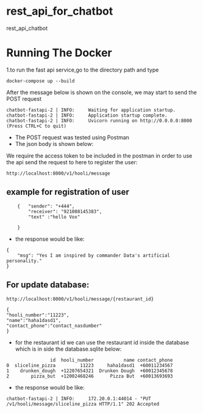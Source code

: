 # rest_api_for_chatbot
rest_api_chatbot

# Running The Docker
1.to run the fast api service,go to the directory path and type 
```
docker-compose up --build
```

After the message below is shown on the console, we may start to send the POST request
```
chatbot-fastapi-2 | INFO:     Waiting for application startup.
chatbot-fastapi-2 | INFO:     Application startup complete.
chatbot-fastapi-2 | INFO:     Uvicorn running on http://0.0.0.0:8000 (Press CTRL+C to quit)
```
- The POST request was tested using Postman
- The json body is shown below:

We require the access token to  be included in the postman in order to use the api
send the request to here to register the user:
```
http://localhost:8000/v1/hooli/message
```
##  example for registration of user
```
    {   "sender": "+444",
        "receiver": "921008145383",
        "text" :"hello Vox"

    }
```
- the response would be like:
```
{
    "msg": "Yes I am inspired by commander Data's artificial personality."
}
```

## For update database:
```
http://localhost:8000/v1/hooli/message/{restaurant_id}
```

```
{
"hooli_number":"11223", 
"name":"haha1dasd1", 
"contact_phone":"contact_nasdumber"
}
```
- for the restaurant id we can use the restaurant id inside the database which is in side the database.sqlite below:

```
                id  hooli_number           name contact_phone
0  sliceline_pizza         11223     haha1dasd1  +60011234567
1    drunken_dough  +12207654321  Drunken Dough  +60012345678
2        pizza_but  +12002468246      Pizza But  +60013693693
```
- the response would be like:
```
chatbot-fastapi-2 | INFO:     172.20.0.1:44014 - "PUT /v1/hooli/message/sliceline_pizza HTTP/1.1" 202 Accepted
```
